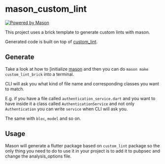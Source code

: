 # mason_custom_lint

[![Powered by Mason](https://img.shields.io/endpoint?url=https%3A%2F%2Ftinyurl.com%2Fmason-badge)](https://github.com/felangel/mason)

This project uses a brick template to generate custom lints with mason.

Generated code is built on top of [custom_lint](https://pub.dev/packages/custom_lint#creating-a-custom-lint-package).

## Generate

Take a look at how to [initialize [mason](https://github.com/felangel/mason) and then you can do `mason make custom_lint_brick` into a terminal.

CLI will ask you what kind of file name and corresponding classes you want to match. 

E.g. if you have a file called `authentication_service.dart` and you want to have inside it a class called `AuthenticationService` and not only `Authentication` you can write `service` when CLI will ask you.

The same with `bloc`, `model` and so on.

## Usage

Mason will generate a flutter package based on `custom_lint` package so the only thing you need to do to use it in your project is to add it to pubpsec and change the analysis_options file.